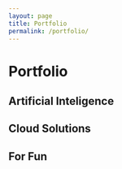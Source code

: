 ```yaml
---
layout: page
title: Portfolio
permalink: /portfolio/
---
```


<h1>Portfolio</h1>

<h2>Artificial Inteligence</h2>

<h2>Cloud Solutions</h2>

<h2>For Fun</h2>
